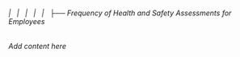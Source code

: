 ###### |   |   |   |   |   ├── Frequency of Health and Safety Assessments for Employees

*Add content here*